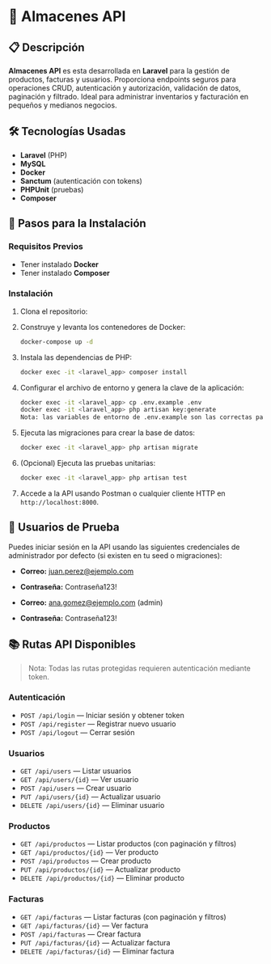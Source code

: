 # 🏪 Almacenes API

## 📋 Descripción

**Almacenes API** es esta desarrollada en **Laravel** para la gestión de productos, facturas y usuarios. Proporciona endpoints seguros para operaciones CRUD, autenticación y autorización, validación de datos, paginación y filtrado. Ideal para administrar inventarios y facturación en pequeños y medianos negocios.

## 🛠 Tecnologías Usadas

- **Laravel** (PHP)
- **MySQL**
- **Docker**
- **Sanctum** (autenticación con tokens)
- **PHPUnit** (pruebas)
- **Composer**

## 🚀 Pasos para la Instalación

### Requisitos Previos

- Tener instalado **Docker**
- Tener instalado **Composer**

### Instalación

1. Clona el repositorio:
  

2. Construye y levanta los contenedores de Docker:
   ```bash
   docker-compose up -d
   ```

3. Instala las dependencias de PHP:
   ```bash
   docker exec -it <laravel_app> composer install
   ```

4. Configurar el archivo de entorno y genera la clave de la aplicación:
   ```bash
   docker exec -it <laravel_app> cp .env.example .env
   docker exec -it <laravel_app> php artisan key:generate
   Nota: las variables de entorno de .env.example son las correctas para el funcionamiento de la api
   ```

5. Ejecuta las migraciones para crear la base de datos:
   ```bash
   docker exec -it <laravel_app> php artisan migrate
   ```

6. (Opcional) Ejecuta las pruebas unitarias:
   ```bash
   docker exec -it <laravel_app> php artisan test
   ```

7. Accede a la API usando Postman o cualquier cliente HTTP en `http://localhost:8000`.

## 👤 Usuarios de Prueba

Puedes iniciar sesión en la API usando las siguientes credenciales de administrador por defecto (si existen en tu seed o migraciones):

- **Correo:** juan.perez@ejemplo.com
- **Contraseña:** Contraseña123!

- **Correo:** ana.gomez@ejemplo.com (admin)
- **Contraseña:** Contraseña123!

## 📚 Rutas API Disponibles

> Nota: Todas las rutas protegidas requieren autenticación mediante token.

### Autenticación
- `POST /api/login` — Iniciar sesión y obtener token
- `POST /api/register` — Registrar nuevo usuario
- `POST /api/logout` — Cerrar sesión

### Usuarios
- `GET /api/users` — Listar usuarios
- `GET /api/users/{id}` — Ver usuario
- `POST /api/users` — Crear usuario
- `PUT /api/users/{id}` — Actualizar usuario
- `DELETE /api/users/{id}` — Eliminar usuario

### Productos
- `GET /api/productos` — Listar productos (con paginación y filtros)
- `GET /api/productos/{id}` — Ver producto
- `POST /api/productos` — Crear producto
- `PUT /api/productos/{id}` — Actualizar producto
- `DELETE /api/productos/{id}` — Eliminar producto

### Facturas
- `GET /api/facturas` — Listar facturas (con paginación y filtros)
- `GET /api/facturas/{id}` — Ver factura
- `POST /api/facturas` — Crear factura
- `PUT /api/facturas/{id}` — Actualizar factura
- `DELETE /api/facturas/{id}` — Eliminar factura
